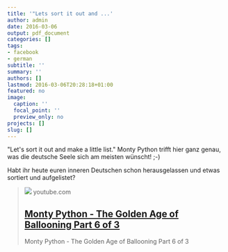 ```yaml
---
title: '"Lets sort it out and ...'
author: admin
date: 2016-03-06
output: pdf_document
categories: []
tags:
- facebook
- german
subtitle: ''
summary: ''
authors: []
lastmod: 2016-03-06T20:28:18+01:00
featured: no
image:
  caption: ''
  focal_point: ''
  preview_only: no
projects: []
slug: []
---
```

"Let's sort it out and make a little list." Monty Python trifft hier ganz genau, was die deutsche Seele sich am meisten wünscht! ;-) 

Habt ihr heute euren inneren Deutschen schon herausgelassen und etwas sortiert und aufgelistet?
> [![](https://i.ytimg.com/vi/EQyrd1BwusQ/hqdefault.jpg)](https://www.youtube.com/watch?v=EQyrd1BwusQ)
> youtube.com
> ## [Monty Python - The Golden Age of Ballooning Part 6 of 3](https://www.youtube.com/watch?v=EQyrd1BwusQ)
>
>Monty Python - The Golden Age of Ballooning Part 6 of 3

